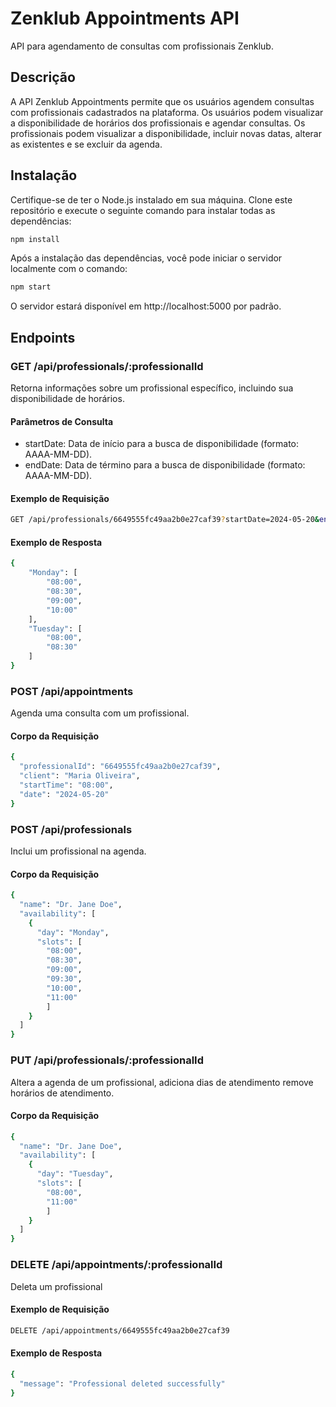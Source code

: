 # Zenklub Appointments API

API para agendamento de consultas com profissionais Zenklub.

## Descrição

A API Zenklub Appointments permite que os usuários agendem consultas com profissionais cadastrados na plataforma. Os usuários podem visualizar a disponibilidade de horários dos profissionais e agendar consultas. Os profissionais podem visualizar a disponibilidade, incluir novas datas, alterar as existentes e se excluir da agenda.

## Instalação

Certifique-se de ter o Node.js instalado em sua máquina. Clone este repositório e execute o seguinte comando para instalar todas as dependências:

```bash
npm install
```

Após a instalação das dependências, você pode iniciar o servidor localmente com o comando:
```bash
npm start
```

O servidor estará disponível em http://localhost:5000 por padrão.

## Endpoints
### GET /api/professionals/:professionalId
Retorna informações sobre um profissional específico, incluindo sua disponibilidade de horários.

#### Parâmetros de Consulta
- startDate: Data de início para a busca de disponibilidade (formato: AAAA-MM-DD).
- endDate: Data de término para a busca de disponibilidade (formato: AAAA-MM-DD).
#### Exemplo de Requisição
```bash
GET /api/professionals/6649555fc49aa2b0e27caf39?startDate=2024-05-20&endDate=2024-05-22
```
#### Exemplo de Resposta

```bash
{
    "Monday": [
        "08:00",
        "08:30",
        "09:00",
        "10:00"
    ],
    "Tuesday": [
        "08:00",
        "08:30"
    ]
}
```
### POST /api/appointments
Agenda uma consulta com um profissional.
#### Corpo da Requisição
```bash
{
  "professionalId": "6649555fc49aa2b0e27caf39",
  "client": "Maria Oliveira",
  "startTime": "08:00",
  "date": "2024-05-20"
}
```

### POST /api/professionals
Inclui um profissional na agenda.
#### Corpo da Requisição
```bash
{
  "name": "Dr. Jane Doe",
  "availability": [
    {
      "day": "Monday",
      "slots": [
        "08:00",
        "08:30",
        "09:00",
        "09:30",
        "10:00",
        "11:00"
        ]
    }
  ]
}
```

### PUT /api/professionals/:professionalId
Altera a agenda de um profissional, adiciona dias de atendimento remove horários de atendimento.
#### Corpo da Requisição
```bash
{
  "name": "Dr. Jane Doe",
  "availability": [
    {
      "day": "Tuesday",
      "slots": [
        "08:00",
        "11:00"
        ]
    }
  ]
}
```

### DELETE /api/appointments/:professionalId
Deleta um profissional

#### Exemplo de Requisição
```bash
DELETE /api/appointments/6649555fc49aa2b0e27caf39
```
#### Exemplo de Resposta

```bash
{
  "message": "Professional deleted successfully"
}
```
